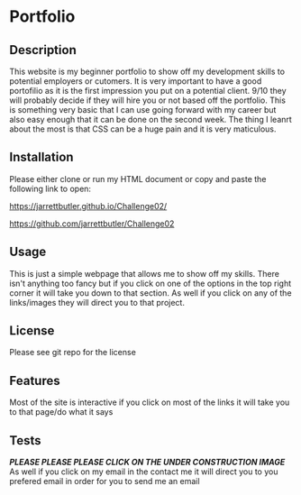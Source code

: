 # Portfolio

## Description

This website is my beginner portfolio to show off my development skills to potential employers or cutomers. It is very important to have a good portofilio as it is the first impression you put on a potential client. 9/10 they will probably decide if they will hire you or not based off the portfolio. This is something very basic that I can use going forward with my career but also easy enough that it can be done on the second week. The thing I leanrt about the most is that CSS can be a huge pain and it is very maticulous. 

## Installation

Please either clone or run my HTML document or copy and paste the following link to open:

https://jarrettbutler.github.io/Challenge02/

https://github.com/jarrettbutler/Challenge02

## Usage

This is just a simple webpage that allows me to show off my skills. There isn't anything too fancy but if you click on one of the options in the top right corner it will take you down to that section. As well if you click on any of the links/images they will direct you to that project.

## License

Please see git repo for the license

## Features

Most of the site is interactive if you click on most of the links it will take you to that page/do what it says

## Tests

***PLEASE PLEASE PLEASE CLICK ON THE UNDER CONSTRUCTION IMAGE***
As well if you click on my email in the contact me it will direct you to you prefered email in order for you to send me an email